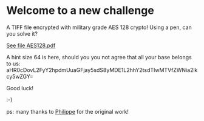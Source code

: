 # Welcome to a new challenge

A TIFF file encrypted with military grade AES 128 crypto! Using a pen, can you solve it?


[See file AES128.pdf](AES128.pdf)


A hint size 64 is here, should you you not agree that all your base belongs to us: aHR0cDovL2FyY2hpdmUuaGFjay5sdS8yMDE1L2hhY2tsdTIwMTVfZWNia2lkcy5wZGY=


Good luck!

:-)

ps: many thanks to [Philippe](https://github.com/doegox/) for the original work! 
